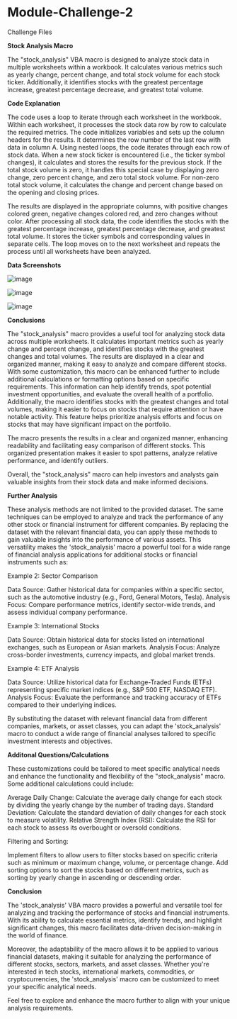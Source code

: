 # Module-Challenge-2
Challenge Files

**Stock Analysis Macro**

The "stock_analysis" VBA macro is designed to analyze stock data in multiple worksheets within a workbook. It calculates various metrics such as yearly change, percent change, and total stock volume for each stock ticker. Additionally, it identifies stocks with the greatest percentage increase, greatest percentage decrease, and greatest total volume.

**Code Explanation**

The code uses a loop to iterate through each worksheet in the workbook. Within each worksheet, it processes the stock data row by row to calculate the required metrics. The code initializes variables and sets up the column headers for the results. It determines the row number of the last row with data in column A. Using nested loops, the code iterates through each row of stock data. When a new stock ticker is encountered (i.e., the ticker symbol changes), it calculates and stores the results for the previous stock. If the total stock volume is zero, it handles this special case by displaying zero change, zero percent change, and zero total stock volume. For non-zero total stock volume, it calculates the change and percent change based on the opening and closing prices.

The results are displayed in the appropriate columns, with positive changes colored green, negative changes colored red, and zero changes without color.
After processing all stock data, the code identifies the stocks with the greatest percentage increase, greatest percentage decrease, and greatest total volume. It stores the ticker symbols and corresponding values in separate cells.
The loop moves on to the next worksheet and repeats the process until all worksheets have been analyzed.

**Data Screenshots**

![image](https://github.com/M-2499/VBA-challenge/assets/135250810/1fdc243a-2927-41c6-83d1-cc9bf6573028)

![image](https://github.com/M-2499/VBA-challenge/assets/135250810/1ec2a3e8-cfe2-4279-bc9d-9d28ad7aafc2)

![image](https://github.com/M-2499/VBA-challenge/assets/135250810/efa45ab4-f95e-4d43-b40a-144f36a82acb)


**Conclusions**

The "stock_analysis" macro provides a useful tool for analyzing stock data across multiple worksheets. It calculates important metrics such as yearly change and percent change, and identifies stocks with the greatest changes and total volumes. The results are displayed in a clear and organized manner, making it easy to analyze and compare different stocks.
With some customization, this macro can be enhanced further to include additional calculations or formatting options based on specific requirements. This information can help identify trends, spot potential investment opportunities, and evaluate the overall health of a portfolio. Additionally, the macro identifies stocks with the greatest changes and total volumes, making it easier to focus on stocks that require attention or have notable activity. This feature helps prioritize analysis efforts and focus on stocks that may have significant impact on the portfolio.

The macro presents the results in a clear and organized manner, enhancing readability and facilitating easy comparison of different stocks. This organized presentation makes it easier to spot patterns, analyze relative performance, and identify outliers.

Overall, the "stock_analysis" macro can help investors and analysts gain valuable insights from their stock data and make informed decisions.

**Further Analysis**

These analysis methods are not limited to the provided dataset. The same techniques can be employed to analyze and track the performance of any other stock or financial instrument for different companies. By replacing the dataset with the relevant financial data, you can apply these methods to gain valuable insights into the performance of various assets. This versatility makes the 'stock_analysis' macro a powerful tool for a wide range of financial analysis applications for additional stocks or financial instruments such as: 

Example 2: Sector Comparison

Data Source: Gather historical data for companies within a specific sector, such as the automotive industry (e.g., Ford, General Motors, Tesla).
Analysis Focus: Compare performance metrics, identify sector-wide trends, and assess individual company performance.

Example 3: International Stocks

Data Source: Obtain historical data for stocks listed on international exchanges, such as European or Asian markets.
Analysis Focus: Analyze cross-border investments, currency impacts, and global market trends.

Example 4: ETF Analysis

Data Source: Utilize historical data for Exchange-Traded Funds (ETFs) representing specific market indices (e.g., S&P 500 ETF, NASDAQ ETF).
Analysis Focus: Evaluate the performance and tracking accuracy of ETFs compared to their underlying indices.

By substituting the dataset with relevant financial data from different companies, markets, or asset classes, you can adapt the 'stock_analysis' macro to conduct a wide range of financial analyses tailored to specific investment interests and objectives.


**Additonal Questions/Calculations**

These customizations could be tailored to meet specific analytical needs and enhance the functionality and flexibility of the "stock_analysis" macro. Some additional calculations could include:

Average Daily Change: Calculate the average daily change for each stock by dividing the yearly change by the number of trading days.
Standard Deviation: Calculate the standard deviation of daily changes for each stock to measure volatility.
Relative Strength Index (RSI): Calculate the RSI for each stock to assess its overbought or oversold conditions.

Filtering and Sorting:

Implement filters to allow users to filter stocks based on specific criteria such as minimum or maximum change, volume, or percentage change.
Add sorting options to sort the stocks based on different metrics, such as sorting by yearly change in ascending or descending order.


**Conclusion**

The 'stock_analysis' VBA macro provides a powerful and versatile tool for analyzing and tracking the performance of stocks and financial instruments. With its ability to calculate essential metrics, identify trends, and highlight significant changes, this macro facilitates data-driven decision-making in the world of finance.

Moreover, the adaptability of the macro allows it to be applied to various financial datasets, making it suitable for analyzing the performance of different stocks, sectors, markets, and asset classes. Whether you're interested in tech stocks, international markets, commodities, or cryptocurrencies, the 'stock_analysis' macro can be customized to meet your specific analytical needs.

Feel free to explore and enhance the macro further to align with your unique analysis requirements. 
